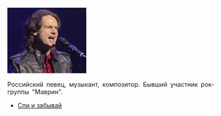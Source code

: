 ![](lefler_andrej.jpg)

Российский певец, музыкант, композитор. Бывший участник рок-группы "Маврин".

* [Спи и забывай](Спи%20и%20забывай)
